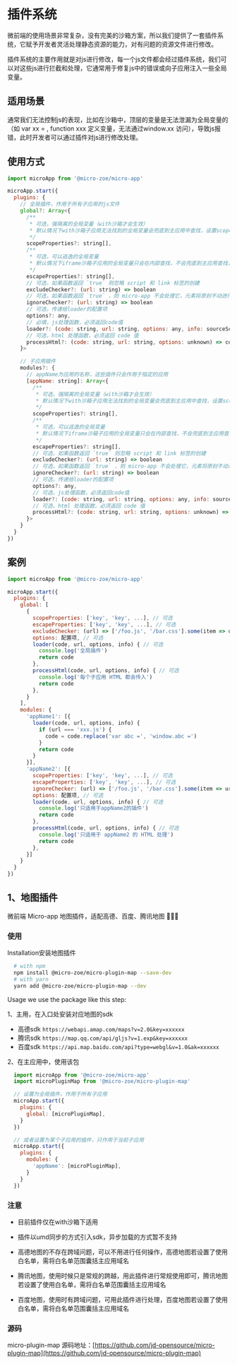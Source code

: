 # 插件系统

微前端的使用场景非常复杂，没有完美的沙箱方案，所以我们提供了一套插件系统，它赋予开发者灵活处理静态资源的能力，对有问题的资源文件进行修改。

插件系统的主要作用就是对js进行修改，每一个js文件都会经过插件系统，我们可以对这些js进行拦截和处理，它通常用于修复js中的错误或向子应用注入一些全局变量。

## 适用场景
通常我们无法控制js的表现，比如在沙箱中，顶层的变量是无法泄漏为全局变量的（如 var xx = , function xxx 定义变量，无法通过window.xx 访问），导致js报错，此时开发者可以通过插件对js进行修改处理。

## 使用方式
```js
import microApp from '@micro-zoe/micro-app'

microApp.start({
  plugins: {
    // 全局插件，作用于所有子应用的js文件
    global?: Array<{
      /**
       * 可选，强隔离的全局变量（with沙箱才会生效）
       * 默认情况下with沙箱子应用无法找到的全局变量会兜底到主应用中查找，设置scopeProperties后，全局变量只会在子应用内部查找，阻止兜底查找操作
       */
      scopeProperties?: string[],
      /**
       * 可选，可以逃逸的全局变量
       * 默认情况下iframe沙箱子应用的全局变量只会在内部查找，不会兜底到主应用查找，设置escapeProperties后，无法查找的全局变量会兜底到主应用查找。
       */
      escapeProperties?: string[],
      // 可选，如果函数返回 `true` 则忽略 script 和 link 标签的创建
      excludeChecker?: (url: string) => boolean
      // 可选，如果函数返回 `true` ，则 micro-app 不会处理它，元素将原封不动进行渲染
      ignoreChecker?: (url: string) => boolean
      // 可选，传递给loader的配置项
      options?: any,
      // 必填，js处理函数，必须返回code值
      loader?: (code: string, url: string, options: any, info: sourceScriptInfo) => code,
      // 可选，html 处理函数，必须返回 code 值
      processHtml?: (code: string, url: string, options: unknown) => code
    }>

    // 子应用插件
    modules?: {
      // appName为应用的名称，这些插件只会作用于指定的应用
      [appName: string]: Array<{
        /**
         * 可选，强隔离的全局变量（with沙箱才会生效）
         * 默认情况下with沙箱子应用无法找到的全局变量会兜底到主应用中查找，设置scopeProperties后，全局变量只会在子应用内部查找，阻止兜底查找操作
         */
        scopeProperties?: string[],
        /**
         * 可选，可以逃逸的全局变量
         * 默认情况下iframe沙箱子应用的全局变量只会在内部查找，不会兜底到主应用查找，设置escapeProperties后，无法查找的全局变量会兜底到主应用查找。
         */
        escapeProperties?: string[],
        // 可选，如果函数返回 `true` 则忽略 script 和 link 标签的创建
        excludeChecker?: (url: string) => boolean
        // 可选，如果函数返回 `true` ，则 micro-app 不会处理它，元素将原封不动进行渲染
        ignoreChecker?: (url: string) => boolean
        // 可选，传递给loader的配置项
        options?: any,
        // 可选，js处理函数，必须返回code值
        loader?: (code: string, url: string, options: any, info: sourceScriptInfo) => code,
        // 可选，html 处理函数，必须返回 code 值
        processHtml?: (code: string, url: string, options: unknown) => code
      }>
    }
  }
})
```

## 案例
```js
import microApp from '@micro-zoe/micro-app'

microApp.start({
  plugins: {
    global: [
      {
        scopeProperties: ['key', 'key', ...], // 可选
        escapeProperties: ['key', 'key', ...], // 可选
        excludeChecker: (url) => ['/foo.js', '/bar.css'].some(item => url.includes(item)), // 可选
        options: 配置项, // 可选
        loader(code, url, options, info) { // 可选
          console.log('全局插件')
          return code
        },
        processHtml(code, url, options, info) { // 可选
          console.log('每个子应用 HTML 都会传入')
          return code
        },
      }
    ],
    modules: {
      'appName1': [{
        loader(code, url, options, info) {
          if (url === 'xxx.js') {
            code = code.replace('var abc =', 'window.abc =')
          }
          return code
        }
      }],
      'appName2': [{
        scopeProperties: ['key', 'key', ...], // 可选
        escapeProperties: ['key', 'key', ...], // 可选
        ignoreChecker: (url) => ['/foo.js', '/bar.css'].some(item => url.includes(item)), // 可选
        options: 配置项, // 可选
        loader(code, url, options, info) { // 可选
          console.log('只适用于appName2的插件')
          return code
        },
        processHtml(code, url, options, info) { // 可选
          console.log('只适用于 appName2 的 HTML 处理')
          return code
        },
      }]
    }
  }
})
```

## 1、地图插件
微前端 Micro-app 地图插件，适配高德、百度、腾讯地图 🎉🎉🎉

### 使用

Installation安装地图插件

```bash
  # with npm
  npm install @micro-zoe/micro-plugin-map --save-dev
  # with yarn
  yarn add @micro-zoe/micro-plugin-map --dev
```

Usage
we use the package like this step:

1、主用，在入口处安装对应地图的sdk

- 高德sdk `https://webapi.amap.com/maps?v=2.0&key=xxxxxx`
- 腾讯sdk `https://map.qq.com/api/gljs?v=1.exp&key=xxxxxx`
- 百度sdk `https://api.map.baidu.com/api?type=webgl&v=1.0&ak=xxxxxx`

2、在主应用中，使用该包

```js
  import microApp from '@micro-zoe/micro-app'
  import microPluginMap from '@micro-zoe/micro-plugin-map'

  // 设置为全局插件，作用于所有子应用
  microApp.start({
    plugins: {
      global: [microPluginMap],
    }
  })

  // 或者设置为某个子应用的插件，只作用于当前子应用
  microApp.start({
    plugins: {
      modules: {
        'appName': [microPluginMap],
      }
    }
  })
```

### 注意

- 目前插件仅在with沙箱下适用

- 插件以umd同步的方式引入sdk，异步加载的方式暂不支持

- 高德地图的不存在跨域问题，可以不用进行任何操作，高德地图若设置了使用白名单，需将白名单范围囊括主应用域名

- 腾讯地图，使用时候只是常规的跨越，用此插件进行常规使用即可，腾讯地图若设置了使用白名单，需将白名单范围囊括主应用域名

- 百度地图，使用时有跨域问题，可用此插件进行处理，百度地图若设置了使用白名单，需将白名单范围囊括主应用域名

### 源码
micro-plugin-map 源码地址：[https://github.com/jd-opensource/micro-plugin-map](https://github.com/jd-opensource/micro-plugin-map)

